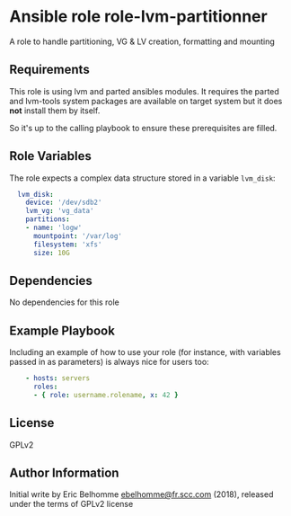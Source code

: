 Ansible role role-lvm-partitionner
==========================

A role to handle partitioning, VG & LV creation, formatting and mounting

Requirements
------------

This role is using lvm and parted ansibles modules. It requires the parted and lvm-tools system packages are available
on target system but it does **not** install them by itself.

So it's up to the calling playbook to ensure these prerequisites are filled.


Role Variables
--------------

The role expects a complex data structure stored in a variable ```lvm_disk```:

```yaml
  lvm_disk:
    device: '/dev/sdb2'
    lvm_vg: 'vg_data'
    partitions:
    - name: 'logw'
      mountpoint: '/var/log'
      filesystem: 'xfs'
      size: 10G
```

Dependencies
------------

No dependencies for this role

Example Playbook
----------------

Including an example of how to use your role (for instance, with variables passed in as parameters) is always nice for users too:

```yaml
    - hosts: servers
      roles:
      - { role: username.rolename, x: 42 }
```

License
-------

GPLv2

Author Information
------------------

Initial write by Eric Belhomme <ebelhomme@fr.scc.com> (2018), released under the terms of GPLv2 license